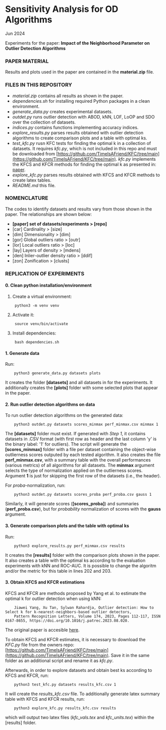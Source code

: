 
# Sensitivity Analysis for OD Algorithms
Jun 2024

Experiments for the paper:
**Impact of the Neighborhood Parameter on Outlier Detection Algorithms**

### PAPER MATERIAL

Results and plots used in the paper are contained in the **material.zip** file.

### FILES IN THIS REPOSITORY

- *material.zip* contains all results as shown in the paper. 
- *dependencies.sh* for installing required Python packages in a clean environment.
- *generate_data.py* creates experimental datasets.
- *outdet.py* runs outlier detection with ABOD, kNN, LOF, LoOP and SDO over the collection of datasets.
- *indices.py* contains functions implementing accuracy indices.
- *explore_results.py* parses results obtained with outlier detection algorithms to create comparison plots and a table with optimal ks.
- *test_kfc.py* rusn KFC tests for finding the optimal k in a collection of datasets. It requires *kfc.py*, which is not included in this repo and must be downloaded from [https://github.com/TimeIsAFriend/KFC/tree/main](https://github.com/TimeIsAFriend/KFC/tree/main). *kfc.py* implements the KFCS and KFCR methods for finding the optimal k as presented in: [paper](https://doi.org/10.1016/j.patrec.2023.08.020).
- *explore_kfc.py* parses results obtained with KFCS and KFCR methods to create latex tables.
- *README.md* this file.

### NOMENCLATURE

The codes to identify datasets and results vary from those shown in the paper. The relationships are shown below:

- **[paper] set of datasets/experiments > [repo]**
- [car] Cardinality > [size]
- [dim] Dimensionality > [dim]
- [gor] Global outliers ratio > [outr]
- [lor] Local outliers ratio > [loc]
- [lay] Layers of density > [mdens]
- [den] Inlier-outlier density ratio > [ddif]
- [zon] Zonification > [clusts]

### REPLICATION OF EXPERIMENTS

#### 0. Clean python installation/environment

1. Create a virtual environment:

        python3 -m venv venv

2. Activate it:

        source venv/bin/activate

3. Install dependencies:

        bash dependencies.sh


#### 1. Generate data

Run:

        python3 generate_data.py datasets plots

It creates the folder **[datasets]** and all datasets in for the experiments. It additionally creates the **[plots]** folder with some selected plots that appear in the paper.


#### 2. Run outlier detection algorithms on data

To run outlier detection algorithms on the generated data:

        python3 outdet.py datasets scores_minmax perf_minmax.csv minmax 1

The **[datasets]** folder must exist. If generated with *Step 1*, it contains datasets in .CSV format (with first row as header and the last column 'y' is the binary label: '1' for outliers). The script will generate the **[scores_minmax]** folder with a file per dataset containing the object-wise outlierness scores outputed by each tested algorithm. It also creates the file **perf_minmax.csv**, with a summary table with the overall performances (various metrics) of all algorithms for all datasets. The **minmax** argument selects the type of normalization applied on the outlierness scores. Argument **1** is just for skipping the first row of the datasets (i.e., the header).

For *proba*-normalization, run:

        python3 outdet.py datasets scores_proba perf_proba.csv gauss 1

Similarly, it will generate scores (**[scores_proba]**) and summaries (**perf_proba.csv**), but for *probability* normalization of scores with the **gauss** argument.

#### 3. Generate comparison plots and the table with optimal ks

Run:

        python3 explore_results.py perf_minmax.csv results

It creates the **[results]** folder with the comparison plots shown in the paper. It also creates a table with the optimal ks according to the evaluation experiments with kNN and ROC-AUC. It is possible to change the algoritm and/or the metric for this table in lines 202 and 203.


#### 3. Obtain KFCS and KFCR estimations

KFCS and KFCR are methods proposed by Yang et al. to estimate the optimal k for outlier detection when using kNN:

        Jiawei Yang, Xu Tan, Sylwan Rahardja, Outlier detection: How to Select k for k-nearest-neighbors-based outlier detectors, 
        Pattern Recognition Letters, Volume 174, 2023, Pages 112-117, ISSN 0167-8655, https://doi.org/10.1016/j.patrec.2023.08.020.

The original paper is accesible [here](https://doi.org/10.1016/j.patrec.2023.08.020). 

To obtain KFCS and KFCR estimates, it is necessary to download the *KFC.py* file from the owners repo: [https://github.com/TimeIsAFriend/KFC/tree/main](https://github.com/TimeIsAFriend/KFC/tree/main). Save it in the same folder as an additional script and rename it as *kfc.py*.

Afterwards, in order to explore datasets and obtain best ks according to KFCS and KFCR, run: 

        python3 test_kfc.py datasets results_kfc.csv 1

It will create the *results_kfc.csv* file. To additionally generate latex summary table with KFCS and KFCR results, run:

        python3 explore_kfc.py results_kfc.csv results

which will output two latex files (*kfc_vals.tex* and *kfc_units.tex*) within the [results] folder.
